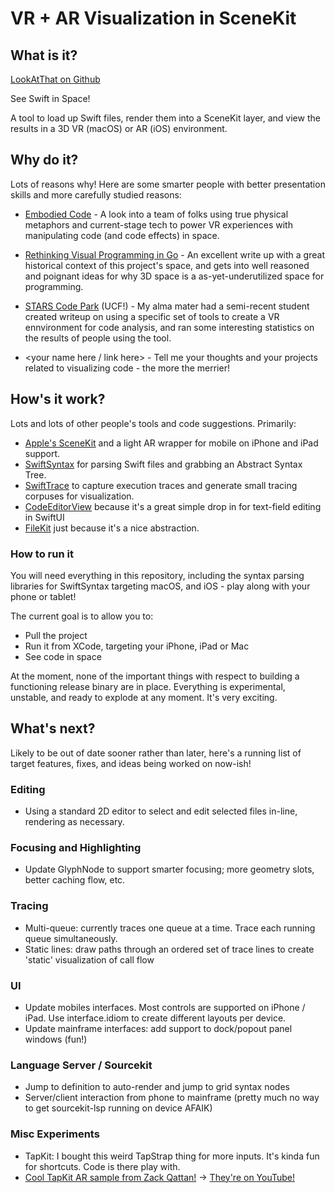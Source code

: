 # VR + AR Visualization  in SceneKit

## What is it?

[LookAtThat on Github](https://github.com/tikimcfee/LookAtThat/)

See Swift in Space! 

A tool to load up Swift files, render them into a SceneKit layer, and view the results in a 3D VR (macOS) or AR (iOS) environment.


## Why do it?

Lots of reasons why! Here are some smarter people with better presentation skills and more carefully studied reasons:

* [Embodied Code](https://embodiedcode.net/) - A look into a team of folks using true physical metaphors and current-stage tech to power VR experiences with manipulating code (and code effects) in space.
 
- [Rethinking Visual Programming in Go](https://divan.dev/posts/visual_programming_go/) - An excellent write up with a great historical context of this project's space, and gets into well reasoned and poignant ideas for why 3D space is a as-yet-underutilized space for programming.

- [STARS Code Park](https://stars.library.ucf.edu/etd/5511/) (UCF!) - My alma mater had a semi-recent student created writeup on using a specific set of tools to create a VR ennvironment for code analysis, and ran some interesting statistics on the results of people using the tool.

- <your name here / link here> - Tell me your thoughts and your projects related to visualizing code - the more the merrier!
  
## How's it work?

Lots and lots of other people's tools and code suggestions. Primarily:

- [Apple's SceneKit](https://developer.apple.com/scenekit/) and a light AR wrapper for mobile on iPhone and iPad support.
- [SwiftSyntax](https://github.com/apple/swift-syntax) for parsing Swift files and grabbing an Abstract Syntax Tree.
- [SwiftTrace](https://github.com/johnno1962/SwiftTrace) to capture execution traces and generate small tracing corpuses for visualization.
- [CodeEditorView](https://github.com/mchakravarty/CodeEditorView) because it's a great simple drop in for text-field editing in SwiftUI
- [FileKit](https://github.com/nvzqz/FileKit) just because it's a nice abstraction.

### How to run it

You will need everything in this repository, including the syntax parsing libraries for SwiftSyntax targeting macOS, and iOS - play along with your phone or tablet!

The current goal is to allow you to:

- Pull the project
- Run it from XCode, targeting your iPhone, iPad or Mac
- See code in space

At the moment, none of the important things with respect to building a functioning release binary are in place. Everything is experimental, unstable, and ready to explode at any moment. It's very exciting.

## What's next?

Likely to be out of date sooner rather than later, here's a running list of target features, fixes, and ideas being worked on now-ish!

### Editing

-  Using a standard 2D editor to select and edit selected files in-line, rendering as necessary.

### Focusing and Highlighting

- Update GlyphNode to support smarter focusing; more geometry slots, better caching flow, etc.

### Tracing

- Multi-queue: currently traces one queue at a time. Trace each running queue simultaneously.
- Static lines: draw paths through an ordered set of trace lines to create 'static' visualization of call flow

### UI

- Update mobiles interfaces. Most controls are supported on iPhone / iPad. Use interface.idiom to create different layouts per device.
- Update mainframe interfaces: add support to dock/popout panel windows (fun!)

### Language Server / Sourcekit

- Jump to definition to auto-render and jump to grid syntax nodes
- Server/client interaction from phone to mainframe (pretty much no way to get sourcekit-lsp running on device AFAIK)

### Misc Experiments

- TapKit: I bought this weird TapStrap thing for more inputs. It's kinda fun for shortcuts. Code is there play with.
- [Cool TapKit AR sample from Zack Qattan!](https://youtube.com/shorts/5J7k5tu-MZ8?feature=share) -> [They're on YouTube!](https://www.youtube.com/c/ZackQattan)
